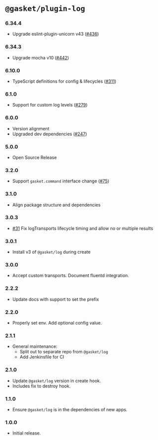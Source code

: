 # `@gasket/plugin-log`

### 6.34.4

- Upgrade eslint-plugin-unicorn v43 ([#436])

### 6.34.3

- Upgrade mocha v10 ([#442])

### 6.10.0

- TypeScript definitions for config & lifecycles ([#311])

### 6.1.0

- Support for custom log levels ([#279])

### 6.0.0

- Version alignment
- Upgraded dev dependencies ([#247])

### 5.0.0

- Open Source Release

### 3.2.0

- Support `gasket.command` interface change ([#75])

### 3.1.0

- Align package structure and dependencies

### 3.0.3

- [#31] Fix logTransports lifecycle timing and allow no or multiple results

### 3.0.1

- Install v3 of `@gasket/log` during create

### 3.0.0

- Accept custom transports. Document fluentd integration.

### 2.2.2

- Update docs with support to set the prefix

### 2.2.0

- Properly set env. Add optional config value.

### 2.1.1

- General maintenance:
  - Split out to separate repo from `@gasket/log`
  - Add Jenkinsfile for CI

### 2.1.0

- Update `@gasket/log` version in create hook.
- Includes fix to destroy hook.

### 1.1.0

- Ensure `@gasket/log` is in the dependencies of new apps.

### 1.0.0

- Initial release.


[#31]:https://github.com/godaddy/gasket/pull/31
[#75]:https://github.com/godaddy/gasket/pull/75
[#247]: https://github.com/godaddy/gasket/pull/247
[#279]: https://github.com/godaddy/gasket/pull/279
[#311]: https://github.com/godaddy/gasket/pull/311
[#436]: https://github.com/godaddy/gasket/pull/436
[#442]: https://github.com/godaddy/gasket/pull/442
